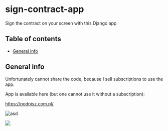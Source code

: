# sign-contract-app
Sign the contract on your screen with this Django app


## Table of contents
* [General info](#general-info)


## General info
Unfortunately cannot share the code, because I sell subscriptions to use the app.

App is available here (but one cannot use it without a subscription):

https://podpisz.com.pl/

![asd](http://cv.retip1994.usermd.net/wp-content/uploads/2021/02/ezgif.com-gif-maker.gif)

![](http://cv.retip1994.usermd.net/wp-content/uploads/2021/02/podpisz_com_pl.gif)
